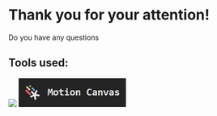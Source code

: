 ---
---
# Thank you for your attention!

Do you have any questions <material-symbols-question-mark-rounded/>

<div class="position-absolute bottom-0">
<h2 class="text-center">Tools used:</h2>

<div class="flex flex-row justify-center">
<img
  src="https://d33wubrfki0l68.cloudfront.net/9a47dde680cca08e326c07824009ed1adc29626e/6a1c0/logo-title.png"
  class="w-30%"/>

  <img src="/imgs/motion-canvas.png" class="w-30% my-auto">
</div>
</div>